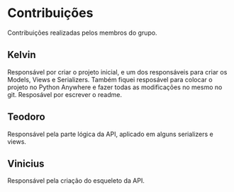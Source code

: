 # Contribuições

Contribuições realizadas pelos membros do grupo.

## Kelvin

Responsável por criar o projeto inicial, e um dos responsáveis para criar os Models, Views e Serializers. Também fiquei resposável para colocar o projeto no Python Anywhere e fazer todas as modificações no mesmo no git. Resposável por escrever o readme.

## Teodoro

Responsável pela parte lógica da API, aplicado em alguns serializers e views.

## Vinicius
Responsável pela criação do esqueleto da API.
